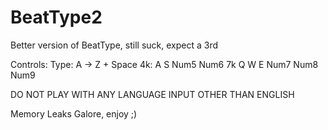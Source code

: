 # BeatType2

Better version of BeatType, still suck, expect a 3rd

Controls:
  Type: A -> Z + Space
  4k: A S Num5 Num6
  7k Q W E Num7 Num8 Num9

DO NOT PLAY WITH ANY LANGUAGE INPUT OTHER THAN ENGLISH

Memory Leaks Galore, enjoy ;)

